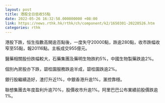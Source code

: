 ```yaml
---
layout: post
title: 港股全日低收55點
date: 2022-05-26 16:32:58.000000000 +08:00
link: https://news.rthk.hk/rthk/ch/component/k2/1650301-20220526.htm
categories: rthk
---
```


港股下跌，恒生指數高開逾百點後，一度失守20000點，跌逾280點，收市跌幅收窄至55點，報20116點。主板成交955億元。

醫藥相關股份跌幅較大，石藥集團及藥明生物跌約5%，中國生物製藥跌逾2%。

個別內房股亦下跌，碧桂園服務跌逾半成，碧桂園跌逾2%。

銀行股繼續造好，渣打升近1%，中銀香港升逾1%，滙控靠穩。

聯想集團去年度盈利升逾70%，股價收市升逾1%。阿里巴巴公布業績前股價跌逾1%。
